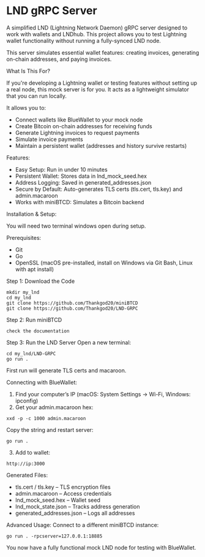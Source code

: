 # LND gRPC Server

A simplified LND (Lightning Network Daemon) gRPC server designed to work with wallets and LNDhub. This project allows you to test Lightning wallet functionality without running a fully-synced LND node.

This server simulates essential wallet features: creating invoices, generating on-chain addresses, and paying invoices.

What Is This For?

If you're developing a Lightning wallet or testing  features without setting up a real node, this mock server is for you. It acts as a lightweight simulator that you can run locally.

It allows you to:

* Connect wallets like BlueWallet to your mock node
* Create Bitcoin on-chain addresses for receiving funds
* Generate Lightning invoices to request payments
* Simulate invoice payments
* Maintain a persistent wallet (addresses and history survive restarts)

Features:

* Easy Setup: Run in under 10 minutes
* Persistent Wallet: Stores data in lnd\_mock\_seed.hex
* Address Logging: Saved in generated\_addresses.json
* Secure by Default: Auto-generates TLS certs (tls.cert, tls.key) and admin.macaroon
* Works with miniBTCD: Simulates a Bitcoin backend


Installation & Setup:

You will need two terminal windows open during setup.

Prerequisites:

* Git
* Go
* OpenSSL (macOS pre-installed, install on Windows via Git Bash, Linux with apt install)

Step 1: Download the Code

```
mkdir my_lnd
cd my_lnd
git clone https://github.com/Thankgod20/miniBTCD
git clone https://github.com/Thankgod20/LND-GRPC
```

Step 2: Run miniBTCD

```
check the documentation
```

Step 3: Run the LND Server
Open a new terminal:

```
cd my_lnd/LND-GRPC
go run .
```

First run will generate TLS certs and macaroon.

Connecting with BlueWallet:

1. Find your computer’s IP (macOS: System Settings → Wi-Fi, Windows: ipconfig)
2. Get your admin.macaroon hex:

```
xxd -p -c 1000 admin.macaroon
```

Copy the string and restart server:

```
go run .
```

3. Add to wallet:

```
http://ip:3000
```

Generated Files:

* tls.cert / tls.key – TLS encryption files
* admin.macaroon – Access credentials
* lnd\_mock\_seed.hex – Wallet seed
* lnd\_mock\_state.json – Tracks address generation
* generated\_addresses.json – Logs all addresses

Advanced Usage:
Connect to a different miniBTCD instance:

```
go run . -rpcserver=127.0.0.1:18885
```

You now have a fully functional mock LND node for testing with BlueWallet.
